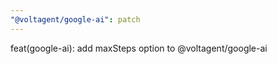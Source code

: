 ```yaml
---
"@voltagent/google-ai": patch
---
```


feat(google-ai): add maxSteps option to @voltagent/google-ai
